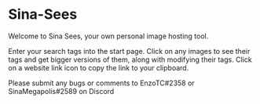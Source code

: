 # Sina-Sees

Welcome to Sina Sees, your own personal image hosting tool.

Enter your search tags into the start page.
Click on any images to see their tags and get bigger versions of them, along with modifying their tags.
Click on a website link icon to copy the link to your clipboard.

Please submit any bugs or comments to EnzoTC#2358 or SinaMegapolis#2589 on Discord
